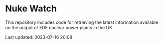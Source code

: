 # Nuke Watch

This repository includes code for retrieving the latest information available on the output of EDF nuclear power plants in the UK.

Last updated: 2023-07-16 20:08